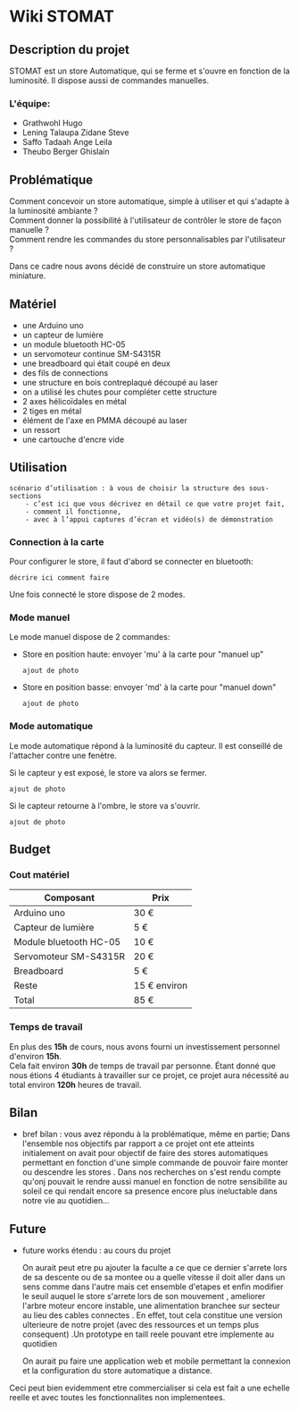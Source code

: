 # Wiki STOMAT

## Description du projet
STOMAT est un store Automatique, qui se ferme et s'ouvre en fonction de la luminosité. Il dispose aussi de commandes manuelles.

### L'équipe:
- Grathwohl Hugo
- Lening Talaupa Zidane Steve
- Saffo Tadaah Ange Leila
- Theubo Berger Ghislain

## Problématique
Comment concevoir un store automatique, simple à utiliser et qui s'adapte à la luminosité ambiante ?  
Comment donner la possibilité à l'utilisateur de contrôler le store de façon manuelle ?  
Comment rendre les commandes du store personnalisables par l'utilisateur ?  

Dans ce cadre nous avons décidé de construire un store automatique miniature.

## Matériel
- une Arduino uno
- un capteur de lumière
- un module bluetooth HC-05
- un servomoteur continue SM-S4315R
- une breadboard qui était coupé en deux
- des fils de connections
- une structure en bois contreplaqué découpé au laser
- on a utilisé les chutes pour compléter cette structure
- 2 axes hélicoïdales en métal
- 2 tiges en métal
- élément de l'axe en PMMA découpé au laser
- un ressort
- une cartouche d'encre vide

## Utilisation
```
scénario d’utilisation : à vous de choisir la structure des sous-sections
    - c’est ici que vous décrivez en détail ce que votre projet fait, 
    - comment il fonctionne, 
    - avec à l’appui captures d’écran et vidéo(s) de démonstration
```

### Connection à la carte
Pour configurer le store, il faut d'abord se connecter en bluetooth:
```
décrire ici comment faire
```

Une fois connecté le store dispose de 2 modes.
### Mode manuel
Le mode manuel dispose de 2 commandes:
- Store en position haute: envoyer 'mu' à la carte pour "manuel up"
    ```
    ajout de photo
    ```
- Store en position basse: envoyer 'md' à la carte pour "manuel down"
    ```
    ajout de photo
    ```

### Mode automatique
Le mode automatique répond à la luminosité du capteur. Il est conseillé de l'attacher contre une fenètre.

Si le capteur y est exposé, le store va alors se fermer.
```
ajout de photo
```
Si le capteur retourne à l'ombre, le store va s'ouvrir.
```
ajout de photo
```


## Budget
### Cout matériel
| Composant              | Prix         |
|------------------------|--------------|
| Arduino uno            | 30 €         |
| Capteur de lumière     | 5 €          |
| Module bluetooth HC-05 | 10 €         |
| Servomoteur SM-S4315R  | 20 €         |
| Breadboard             | 5 €          |
| Reste                  | 15 € environ |
| Total                  | 85 €         |

### Temps de travail
En plus des **15h** de cours, nous avons fourni un investissement personnel d'environ **15h**.  
Cela fait environ **30h** de temps de travail par personne. Étant donné que nous étions 4 étudiants à travailler sur ce projet, ce projet aura nécessité au total environ **120h** heures de travail.

## Bilan
- bref bilan : vous avez répondu à la problématique, même en partie;
Dans l'ensemble nos objectifs par rapport a ce projet ont ete atteints initialement on avait pour objectif de faire des stores automatiques permettant en fonction d'une simple commande de pouvoir faire monter ou descendre les stores . Dans nos recherches on s'est rendu compte qu'onj pouvait le rendre aussi manuel en fonction de notre sensibilite au soleil ce qui rendait encore sa presence encore plus ineluctable dans notre vie au quotidien...

## Future
- future works étendu : au cours du projet
 
    On aurait peut etre pu ajouter la faculte a ce que ce dernier s'arrete lors de sa descente ou de sa montee  ou a quelle vitesse il doit aller dans un sens comme dans l'autre mais cet ensemble d'etapes et enfin modifier le seuil auquel le store s'arrete lors de son mouvement , ameliorer l'arbre moteur encore instable, une alimentation branchee sur secteur au lieu des cables connectes . En effet, tout cela constitue une version ulterieure de notre projet (avec des ressources et un temps plus consequent) .Un prototype en taill reele pouvant etre implemente au quotidien

    On aurait pu faire une application web et mobile permettant la connexion et la configuration du store automatique a distance.

Ceci peut bien evidemment etre commercialiser si cela est fait a une echelle reelle et avec toutes les fonctionnalites non implementees.
